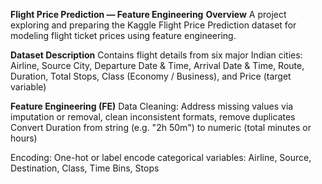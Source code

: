 **Flight Price Prediction — Feature Engineering**
**Overview**
A project exploring and preparing the Kaggle Flight Price Prediction dataset for modeling flight ticket prices using feature engineering.

**Dataset Description**
Contains flight details from six major Indian cities: Airline, Source City, Departure Date & Time, Arrival Date & Time, Route, Duration, Total Stops, Class (Economy / Business), and Price (target variable) 

**Feature Engineering (FE)**
Data Cleaning:
  Address missing values via imputation or removal, clean inconsistent formats, remove duplicates
  Convert Duration from string (e.g. "2h 50m") to numeric (total minutes or hours) 

Encoding:
  One-hot or label encode categorical variables: Airline, Source, Destination, Class, Time Bins, Stops


